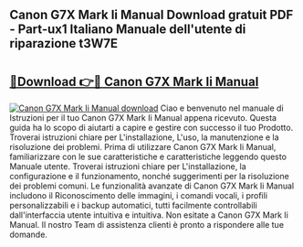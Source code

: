 ## Canon G7X Mark Ii Manual Download gratuit PDF - Part-ux1 Italiano Manuale dell'utente di riparazione t3W7E

# <h2><a href="http://df9c049.blite.top/?on=Canon+G7X+Mark+Ii+Manual">🔗Download 👉🔴 Canon G7X Mark Ii Manual</a></h2>

[![Canon G7X Mark Ii Manual download](https://i.imgur.com/lujVjoI.png)](http://df9c049.blite.top/?on=Canon+G7X+Mark+Ii+Manual)
Ciao e benvenuto nel manuale di Istruzioni per il tuo Canon G7X Mark Ii Manual appena ricevuto. Questa guida ha lo scopo di aiutarti a capire e gestire con successo il tuo Prodotto. Troverai istruzioni chiare per L'installazione, L'uso, la manutenzione e la risoluzione dei problemi. Prima di utilizzare Canon G7X Mark Ii Manual, familiarizzare con le sue caratteristiche e caratteristiche leggendo questo Manuale utente. Troverai istruzioni chiare per L'installazione, la configurazione e il funzionamento, nonché suggerimenti per la risoluzione dei problemi comuni. Le funzionalità avanzate di Canon G7X Mark Ii Manual includono il Riconoscimento delle immagini, i comandi vocali, i profili personalizzabili e i backup automatici, tutti facilmente controllabili dall'interfaccia utente intuitiva e intuitiva. Non esitate a Canon G7X Mark Ii Manual. Il nostro Team di assistenza clienti è pronto a rispondere alle tue domande.
